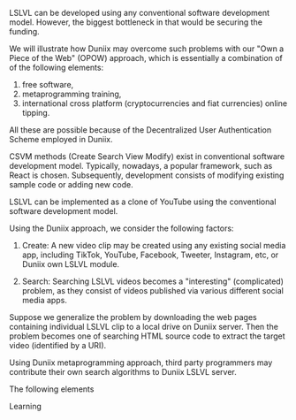 LSLVL can be developed using any conventional
software development model. However, the biggest
bottleneck in that would be securing the funding.

We will illustrate how Duniix may overcome such problems
with our "Own a Piece of the Web" (OPOW) approach,
which is essentially a combination of of the following elements:

1. free software, 
2. metaprogramming training,
3. international cross platform (cryptocurrencies and fiat currencies) online tipping.

All these are possible because of the Decentralized User Authentication Scheme employed in Duniix.

CSVM methods (Create Search View Modify) exist in conventional software development model. Typically, nowadays, a popular framework, such as React is chosen. Subsequently, development consists of modifying existing sample code or adding new code.

LSLVL can be implemented as a clone of YouTube using the conventional software development model.

Using the Duniix approach, we consider the following factors:

1. Create: A new video clip may be created using any existing social media app, including TikTok, YouTube, Facebook, Tweeter, Instagram, etc, or Duniix own LSLVL module.

2. Search: Searching LSLVL videos becomes a "interesting" (complicated) problem, as they consist of videos published via various different social media apps.

Suppose we generalize the problem by downloading the web pages containing individual LSLVL clip to a local drive on Duniix server. Then the problem becomes one of searching HTML source code to extract the target video (identified by a URI).

Using Duniix metaprogramming approach, third party programmers may contribute their own search algorithms to Duniix LSLVL server.

The following elements

Learning
